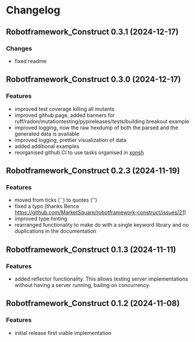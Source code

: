 # Changelog

## Robotframework_Construct 0.3.1 (2024-12-17)

### Changes

 - fixed readme


## Robotframework_Construct 0.3.0 (2024-12-17)

### Features

 - improved test coverage killing all mutants
 - improved github page, added banners for ruff/radon/mutationtesting/pypireleases/tests/building breakout example
 - improved logging, now the raw hexdump of both the parsed and the generated data is available
 - improved logging, prettier visualization of data
 - added additional examples
 - reorganised github CI to use tasks organised in [xonsh](https://xon.sh/)

## Robotframework_Construct 0.2.3 (2024-11-19)

### Features

- moved from ticks (`´) to quotes ('')
- fixed a typo (thanks Bence https://github.com/MarketSquare/robotframework-construct/issues/21)
- improved type hinting
- rearranged functionality to make do with a single keyword library and no duplications in the documentation

## Robotframework_Construct 0.1.3 (2024-11-11)

### Features

- added reflector functionality. This allows testing server implementations without having a server running, bailing on concurrency.

## Robotframework_Construct 0.1.2 (2024-11-08)

### Features

- initial release first viable implementation
  
